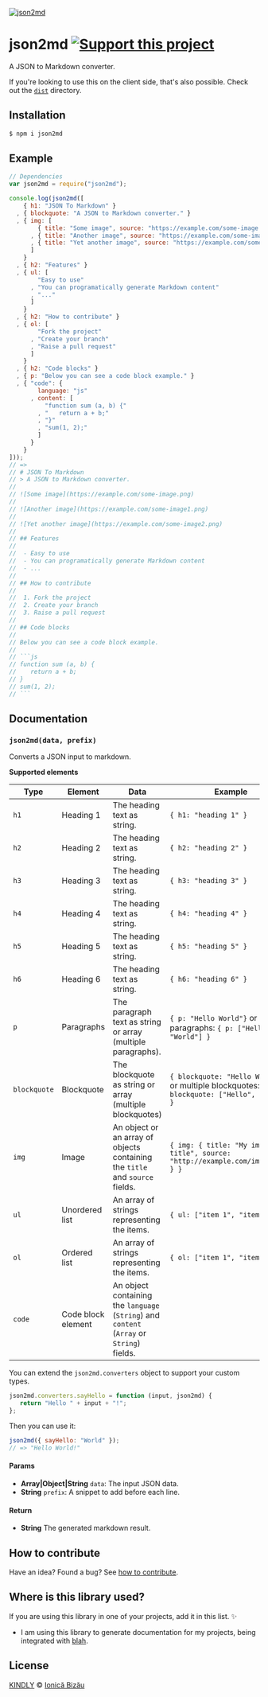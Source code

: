 [![json2md](http://i.imgur.com/uj64JFw.png)](#)

# json2md [![Support this project][donate-now]][paypal-donations]
A JSON to Markdown converter.

If you're looking to use this on the client side, that's also possible. Check out the [`dist`](/dist) directory.

## Installation

```sh
$ npm i json2md
```

## Example

```js
// Dependencies
var json2md = require("json2md");

console.log(json2md([
    { h1: "JSON To Markdown" }
  , { blockquote: "A JSON to Markdown converter." }
  , { img: [
        { title: "Some image", source: "https://example.com/some-image.png" }
      , { title: "Another image", source: "https://example.com/some-image1.png" }
      , { title: "Yet another image", source: "https://example.com/some-image2.png" }
      ]
    }
  , { h2: "Features" }
  , { ul: [
        "Easy to use"
      , "You can programatically generate Markdown content"
      , "..."
      ]
    }
  , { h2: "How to contribute" }
  , { ol: [
        "Fork the project"
      , "Create your branch"
      , "Raise a pull request"
      ]
    }
  , { h2: "Code blocks" }
  , { p: "Below you can see a code block example." }
  , { "code": {
        language: "js"
      , content: [
          "function sum (a, b) {"
        , "   return a + b;"
        , "}"
        , "sum(1, 2);"
        ]
      }
    }
]));
// =>
// # JSON To Markdown
// > A JSON to Markdown converter.
//
// ![Some image](https://example.com/some-image.png)
//
// ![Another image](https://example.com/some-image1.png)
//
// ![Yet another image](https://example.com/some-image2.png)
//
// ## Features
//
//  - Easy to use
//  - You can programatically generate Markdown content
//  - ...
//
// ## How to contribute
//
//  1. Fork the project
//  2. Create your branch
//  3. Raise a pull request
//
// ## Code blocks
//
// Below you can see a code block example.
//
// ```js
// function sum (a, b) {
//    return a + b;
// }
// sum(1, 2);
// ```
```

## Documentation

### `json2md(data, prefix)`
Converts a JSON input to markdown.

**Supported elements**

| Type         | Element            | Data                                                                                        | Example                                                                                      |
|--------------|--------------------|---------------------------------------------------------------------------------------------|----------------------------------------------------------------------------------------------|
| `h1`         | Heading 1          | The heading text as string.                                                                 | `{ h1: "heading 1" }`                                                                        |
| `h2`         | Heading 2          | The heading text as string.                                                                 | `{ h2: "heading 2" }`                                                                        |
| `h3`         | Heading 3          | The heading text as string.                                                                 | `{ h3: "heading 3" }`                                                                        |
| `h4`         | Heading 4          | The heading text as string.                                                                 | `{ h4: "heading 4" }`                                                                        |
| `h5`         | Heading 5          | The heading text as string.                                                                 | `{ h5: "heading 5" }`                                                                        |
| `h6`         | Heading 6          | The heading text as string.                                                                 | `{ h6: "heading 6" }`                                                                        |
| `p`          | Paragraphs         | The paragraph text as string or array (multiple paragraphs).                                | `{ p: "Hello World"}` or multiple paragraphs: `{ p: ["Hello", "World"] }`                    |
| `blockquote` | Blockquote         | The blockquote as string or array (multiple blockquotes)                                    | `{ blockquote: "Hello World"}` or multiple blockquotes: `{ blockquote: ["Hello", "World"] }` |
| `img`        | Image              | An object or an array of objects containing the `title` and `source` fields.                | `{ img: { title: "My image title", source: "http://example.com/image.png" } }`               |
| `ul`         | Unordered list     | An array of strings representing the items.                                                 | `{ ul: ["item 1", "item 2"] }`                                                               |
| `ol`         | Ordered list       | An array of strings representing the items.                                                 | `{ ol: ["item 1", "item 2"] }`                                                               |
| `code`       | Code block element | An object containing the `language` (`String`) and `content` (`Array` or `String`)  fields. |                                                                                              |

You can extend the `json2md.converters` object to support your custom types.

```js
json2md.converters.sayHello = function (input, json2md) {
   return "Hello " + input + "!";
};
```

Then you can use it:

```js
json2md({ sayHello: "World" });
// => "Hello World!"
```

#### Params
- **Array|Object|String** `data`: The input JSON data.
- **String** `prefix`: A snippet to add before each line.

#### Return
- **String** The generated markdown result.

## How to contribute
Have an idea? Found a bug? See [how to contribute][contributing].

## Where is this library used?
If you are using this library in one of your projects, add it in this list. :sparkles:

 - I am using this library to generate documentation for my projects, being integrated with [blah](https://github.com/IonicaBizau/node-blah).

## License

[KINDLY][license] © [Ionică Bizău][website]

[license]: http://ionicabizau.github.io/kindly-license/?author=Ionic%C4%83%20Biz%C4%83u%20%3Cbizauionica@gmail.com%3E&year=2015
[website]: http://ionicabizau.net
[paypal-donations]: https://www.paypal.com/cgi-bin/webscr?cmd=_s-xclick&hosted_button_id=RVXDDLKKLQRJW
[donate-now]: http://i.imgur.com/6cMbHOC.png

[contributing]: /CONTRIBUTING.md
[docs]: /DOCUMENTATION.md